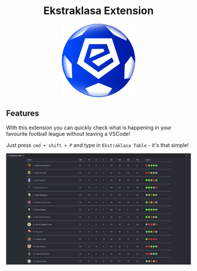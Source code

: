 <div align="center">
  <h1>Ekstraklasa Extension</h1>
  <img alt="Ekstraklasa logo" src="./assets/logo.png">
</div>

## Features

With this extension you can quickly check what is happening in your favourite football league without leaving a VSCode!

Just press `cmd + shift + P` and type in `Ekstraklasa Table` - it's that simple!

<img alt="Preview" src="./assets/preview.png">

